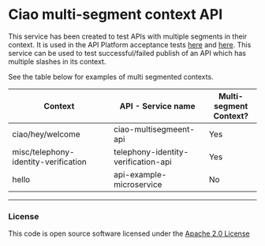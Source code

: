 # Ciao multi-segment context API

This service has been created to test APIs with multiple segments in their context.
It is used in the API Platform acceptance tests [here](https://github.com/hmrc/api-platform-acceptance-tests/blob/main/src/test/resources/features/apis/multisegmentContextApi.feature#L2) and [here](https://github.com/hmrc/api-platform-acceptance-tests/blob/main/src/test/resources/features/platform/apiPublisher.feature#L10).
This service can be used to test successful/failed publish of an API which has multiple slashes in its context.

See the table below for examples of multi segmented contexts.

| Context                               | API - Service name                  | Multi-segment <br/>Context? |
|---------------------------------------|-------------------------------------|-----------------------------|
| ciao/hey/welcome                      | ciao-multisegmeent-api              | Yes                         |
| misc/telephony-identity-verification  | telephony-identity-verification-api | Yes                         |
| hello                                 | api-example-microservice            | No                          |


---

### License

This code is open source software licensed under the [Apache 2.0 License](http://www.apache.org/licenses/LICENSE-2.0.html)
